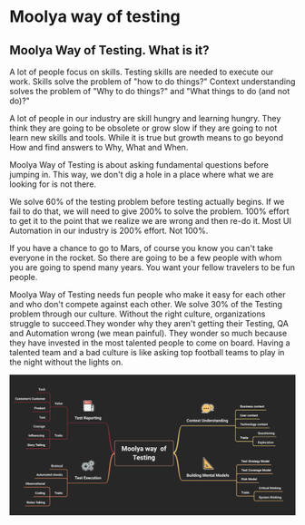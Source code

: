 # Moolya way of testing

## Moolya Way of Testing. What is it? 

A lot of people focus on skills.
Testing skills are needed to execute our work.
Skills solve the problem of "how to do things?"
Context understanding solves the problem of "Why to do things?" and "What things to do (and not do)?"

A lot of people in our industry are skill hungry and learning hungry. They think they are going to be obsolete or grow slow if they are going to not learn new skills and tools. While it is true but growth means to go beyond How and find answers to Why, What and When.

Moolya Way of Testing is about asking fundamental questions before jumping in. This way, we don't dig a hole in a place where what we are looking for is not there.

We solve 60% of the testing problem before testing actually begins.
If we fail to do that, we will need to give 200% to solve the problem. 100% effort to get it to the point that we realize we are wrong and then re-do it. Most UI Automation in our industry is 200% effort. Not 100%.

If you have a chance to go to Mars, of course you know you can't take everyone in the rocket. So there are going to be a few people with whom you are going to spend many years. You want your fellow travelers to be fun people.

Moolya Way of Testing needs fun people who make it easy for each other and who don't compete against each other. We solve 30% of the Testing problem through our culture. Without the right culture, organizations struggle to succeed.They wonder why they aren't getting their Testing, QA and Automation wrong (we mean painful). They wonder so much because they have invested in the most talented people to come on board. Having a talented team and a bad culture is like asking top football teams to play in the night without the lights on.

![Moolya way of Testing](/images/Moolya_way_of_Testing.png)
